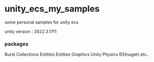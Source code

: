 # unity_ecs_my_samples

some personal samples for unity ecs

unity version : 2022.3.17f1

### packages

Burst
Collections
Entities
Entities Graphics
Unity Physics
R3(nuget)
etc..
